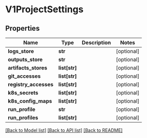 # V1ProjectSettings

## Properties
Name | Type | Description | Notes
------------ | ------------- | ------------- | -------------
**logs_store** | **str** |  | [optional] 
**outputs_store** | **str** |  | [optional] 
**artifacts_stores** | **list[str]** |  | [optional] 
**git_accesses** | **list[str]** |  | [optional] 
**registry_accesses** | **list[str]** |  | [optional] 
**k8s_secrets** | **list[str]** |  | [optional] 
**k8s_config_maps** | **list[str]** |  | [optional] 
**run_profile** | **str** |  | [optional] 
**run_profiles** | **list[str]** |  | [optional] 

[[Back to Model list]](../README.md#documentation-for-models) [[Back to API list]](../README.md#documentation-for-api-endpoints) [[Back to README]](../README.md)


